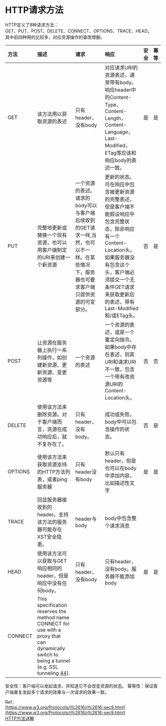 # HTTP请求方法

HTTP定义了8种请求方法：  
GET、PUT、POST、DELETE、CONNECT、OPTIONS、TRACE、HEAD。  
其中前四种用的比较多，对应资源操作的查改增删。

方法|描述|请求|响应|安全|幂等
:--|:--|:--|:--|:--|:--
GET|该方法用以获取资源的表述|只有header，没有body|对应请求URI的资源表述，通常带有body。响应header中的Content-Type，Content-Length，Content-Language，Last-Modified，ETag等应该和响应body的表述一致。|是|是
PUT|完整地更新或替换一个现有资源，也可以用客户端制定的URI来创建一个新资源|一个资源的表述。请求的body可以与客户端后续收到的GET请求一样,当然，也可以不一样。在某些情况下，服务器也可要求客户端只提供资源的可变部分。|更新的状态。可在响应中包含被更新资源的完整表述，但是客户端不能假设响应中包含完整状态，除非响应有一个Content-Location头。如果服务器没有包含这个头，客户端必须提交一个无条件GET请求来获取更新后的表述，带有Last-Modified和/或ETag头。|否|是
POST|让资源在服务器上执行一系列操作，如创建新资源、更新资源、变更资源等|一个资源的表述|一个资源的表述，或是一个重定向指令。如果body中存在表述，则其URI和请求URI不一致，包含一个带有改资源URI的Content-Location头。|否|否
DELETE|使用该方法来删除资源。对于客户端而言，资源在成功响应后，就不复存在了。|只有header，没有body。|成功或失败。body中可以包含操作的状态。|否|是
OPTIONS|使用该方法来获取资源支持的HTTP方法列表，或者ping服务器|只有header没有body|默认只有header，但是也可以在body中添加内容，比如描述性文字|是|是
TRACE|回显服务器接收到的header。支持该方法的服务器可能存在XST安全隐患。|header与body|body中包含整个请求消息
HEAD|使用该方法可以获取与GET响应相同的header，但是响应中没有任何body。|只有header，没有body|只有header，没有body。服务器不能添加body|是|是
CONNECT|This specification reserves the method name CONNECT for use with a proxy that can dynamically switch to being a tunnel (e.g. SSL tunneling [44](https://www.w3.org/Protocols/rfc2616/rfc2616-sec17.html#bib44)).

安全性：客户端可以发起请求，并知道它不会改变资源的状态。
幂等性：保证客户端重复发起多个请求的效果与一次请求的效果一致。

Ref.:  
[https://www.w3.org/Protocols/rfc2616/rfc2616-sec9.html](https://www.w3.org/Protocols/rfc2616/rfc2616-sec9.html)  
[HTTP方法详解](http://blog.lucode.net/protocol/http-method-tutorial.html)

